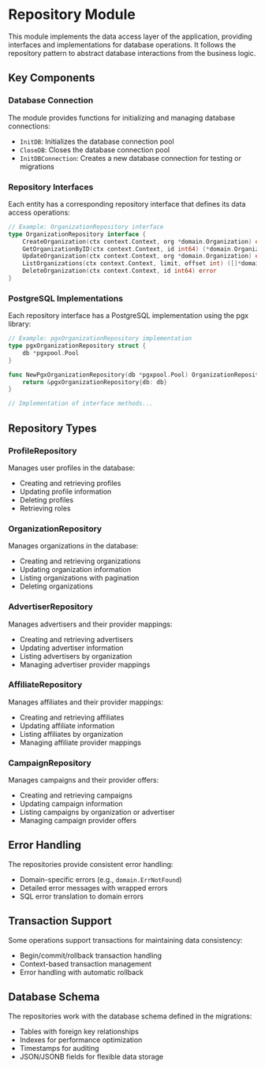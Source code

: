 # Repository Module

This module implements the data access layer of the application, providing interfaces and implementations for database operations. It follows the repository pattern to abstract database interactions from the business logic.

## Key Components

### Database Connection

The module provides functions for initializing and managing database connections:
- `InitDB`: Initializes the database connection pool
- `CloseDB`: Closes the database connection pool
- `InitDBConnection`: Creates a new database connection for testing or migrations

### Repository Interfaces

Each entity has a corresponding repository interface that defines its data access operations:

```go
// Example: OrganizationRepository interface
type OrganizationRepository interface {
    CreateOrganization(ctx context.Context, org *domain.Organization) error
    GetOrganizationByID(ctx context.Context, id int64) (*domain.Organization, error)
    UpdateOrganization(ctx context.Context, org *domain.Organization) error
    ListOrganizations(ctx context.Context, limit, offset int) ([]*domain.Organization, error)
    DeleteOrganization(ctx context.Context, id int64) error
}
```

### PostgreSQL Implementations

Each repository interface has a PostgreSQL implementation using the pgx library:

```go
// Example: pgxOrganizationRepository implementation
type pgxOrganizationRepository struct {
    db *pgxpool.Pool
}

func NewPgxOrganizationRepository(db *pgxpool.Pool) OrganizationRepository {
    return &pgxOrganizationRepository{db: db}
}

// Implementation of interface methods...
```

## Repository Types

### ProfileRepository

Manages user profiles in the database:
- Creating and retrieving profiles
- Updating profile information
- Deleting profiles
- Retrieving roles

### OrganizationRepository

Manages organizations in the database:
- Creating and retrieving organizations
- Updating organization information
- Listing organizations with pagination
- Deleting organizations

### AdvertiserRepository

Manages advertisers and their provider mappings:
- Creating and retrieving advertisers
- Updating advertiser information
- Listing advertisers by organization
- Managing advertiser provider mappings

### AffiliateRepository

Manages affiliates and their provider mappings:
- Creating and retrieving affiliates
- Updating affiliate information
- Listing affiliates by organization
- Managing affiliate provider mappings

### CampaignRepository

Manages campaigns and their provider offers:
- Creating and retrieving campaigns
- Updating campaign information
- Listing campaigns by organization or advertiser
- Managing campaign provider offers

## Error Handling

The repositories provide consistent error handling:
- Domain-specific errors (e.g., `domain.ErrNotFound`)
- Detailed error messages with wrapped errors
- SQL error translation to domain errors

## Transaction Support

Some operations support transactions for maintaining data consistency:
- Begin/commit/rollback transaction handling
- Context-based transaction management
- Error handling with automatic rollback

## Database Schema

The repositories work with the database schema defined in the migrations:
- Tables with foreign key relationships
- Indexes for performance optimization
- Timestamps for auditing
- JSON/JSONB fields for flexible data storage